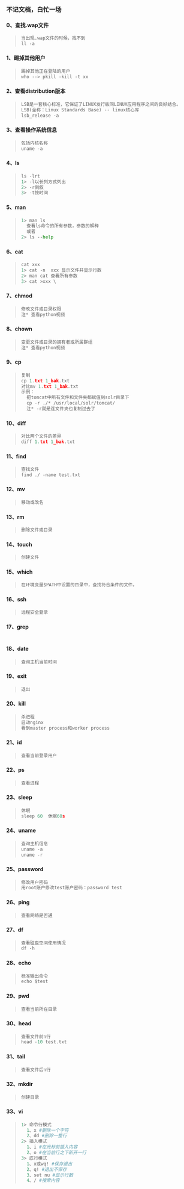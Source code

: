 ### 不记文档，白忙一场

#### 0、查找.wap文件

> ```python
> 当出现.wap文件的时候，找不到
> ll -a 
> ```

#### 1、踢掉其他用户

> ```python
> 踢掉其他正在登陆的用户
> who --> pkill -kill -t xx
> ```
>

#### 2、查看distribution版本

> ```python
> LSB是一套核心标准，它保证了LINUX发行版同LINUX应用程序之间的良好结合。
> LSB(全称：Linux Standards Base) -- linux核心库
> lsb_release -a
> ```

#### 3、查看操作系统信息

> ```python
> 包括内核名称
> uname -a
> ```

#### 4、ls

> ```python
> ls -lrt
> 1> -l以长列方式列出
> 2> -r倒叙
> 3> -t按时间
> ```

#### 5、man

> ```python
> 1> man ls
> 	查看ls命令的所有参数，参数的解释
> 	或者
> 2> ls --help
> ```

#### 6、cat

> ```python
> cat xxx
> 1> cat -n  xxx 显示文件并显示行数
> 2> man cat 查看所有参数
> 3> cat >xxx \
> ```

#### 7、chmod

> ```python
> 修改文件或目录权限
> 注* 查看python视频
> ```

#### 8、chown

> ```python
> 变更文件或目录的拥有者或所属群组
> 注* 查看python视频
> ```

#### 9、cp

> ```python
> 复制
> cp 1.txt 1_bak.txt
> 对比mv 1.txt 1_bak.txt
> 示例：
> 	把tomcat中所有文件和文件夹都赋值到solr目录下
> 	cp -r ./* /usr/local/solr/tomcat/
> 	注* -r就是连文件夹也复制过去了
> ```

#### 10、diff

> ```python
> 对比两个文件的差异
> diff 1.txt 1_bak.txt
> ```

#### 11、find

> ```python
> 查找文件
> find ./ -name test.txt
> ```

#### 12、mv

> ```python
> 移动或改名
> ```

#### 13、rm

> ```python
> 删除文件或目录
> ```

#### 14、touch

> ```python
> 创建文件
> ```

#### 15、which

> ```python
> 在环境变量$PATH中设置的目录中，查找符合条件的文件。
> ```

#### 16、ssh

> ```python
> 远程安全登录
> ```

#### 17、grep

> ```python
> 
> ```

#### 18、date

> ```python
> 查询主机当前时间
> ```

#### 19、exit

> ```python
> 退出
> ```

#### 20、kill

> ```python
> 杀进程
> 启动nginx
> 看到master process和worker process 
> ```

#### 21、id

> ```python
> 查看当前登录用户
> ```

#### 22、ps

> ```python
> 查看进程
> ```

#### 23、sleep

> ```python
> 休眠
> sleep 60  休眠60s  
> ```

#### 24、uname

> ```python
> 查询主机信息
> uname -a
> uname -r
> ```

#### 25、password

> ```python
> 修改用户密码
> 用root账户修改test账户密码：password test
> ```

#### 26、ping

> ```python
> 查看网络是否通
> ```

#### 27、df

> ```python
> 查看磁盘空间使用情况
> df -h
> ```

#### 28、echo

> ```python
> 标准输出命令
> echo $test
> ```

#### 29、pwd

> ```python
> 查看当前所在目录
> ```

#### 30、head

> ```python
> 查看文件前n行
> head -10 test.txt
> ```

#### 31、tail

> ```python
> 查看文件后n行
> ```

#### 32、mkdir

> ```python
> 创建目录
> ```

#### 33、vi

> ```python
> 1> 命令行模式
> 	1、x #删除一个字符
> 	2、dd #删除一整行
> 2> 插入模式
> 	1、i #在光标前插入内容
> 	2、o #在当前行之下新开一行
> 3> 底行模式
> 	1、x或wq! #保存退出
> 	2、q! #退出不保存
> 	3、set nu #显示行数
> 	4、/ #搜索内容
> ```